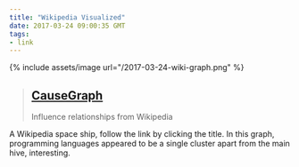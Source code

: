 ```yaml
---
title: "Wikipedia Visualized"
date: 2017-03-24 09:00:35 GMT
tags:
- link
---
```

{% include assets/image url="/2017-03-24-wiki-graph.png" %}

> ## [CauseGraph](https://causegraph.github.io/causalaxies/#/galaxy/dbpedia?l=1)
> Influence relationships from Wikipedia

A Wikipedia space ship, follow the link by clicking the title. In this graph, programming languages appeared to be a single cluster apart from the main hive, interesting.
